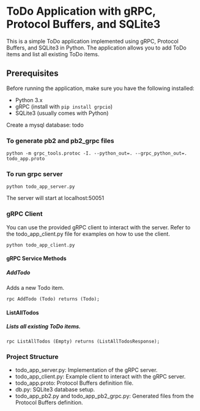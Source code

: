 # ToDo Application with gRPC, Protocol Buffers, and SQLite3

This is a simple ToDo application implemented using gRPC, Protocol Buffers, and SQLite3 in Python. The application allows you to add ToDo items and list all existing ToDo items.

## Prerequisites

Before running the application, make sure you have the following installed:

- Python 3.x
- gRPC (install with `pip install grpcio`)
- SQLite3 (usually comes with Python)

Create a mysql database: todo

### To generate pb2 and pb2_grpc files

`python -m grpc_tools.protoc -I. --python_out=. --grpc_python_out=. todo_app.proto`

### To run grpc server

`python todo_app_server.py`

The server will start at localhost:50051

### gRPC Client

You can use the provided gRPC client to interact with the server. Refer to the todo_app_client.py file for examples on how to use the client.

`python todo_app_client.py`

#### gRPC Service Methods

##### AddTodo

Adds a new Todo item.

`rpc AddTodo (Todo) returns (Todo);`

#### ListAllTodos

##### Lists all existing ToDo items.

`rpc ListAllTodos (Empty) returns (ListAllTodosResponse);`

### Project Structure

- todo_app_server.py: Implementation of the gRPC server.
- todo_app_client.py: Example client to interact with the gRPC server.
- todo_app.proto: Protocol Buffers definition file.
- db.py: SQLite3 database setup.
- todo_app_pb2.py and todo_app_pb2_grpc.py: Generated files from the Protocol Buffers definition.
